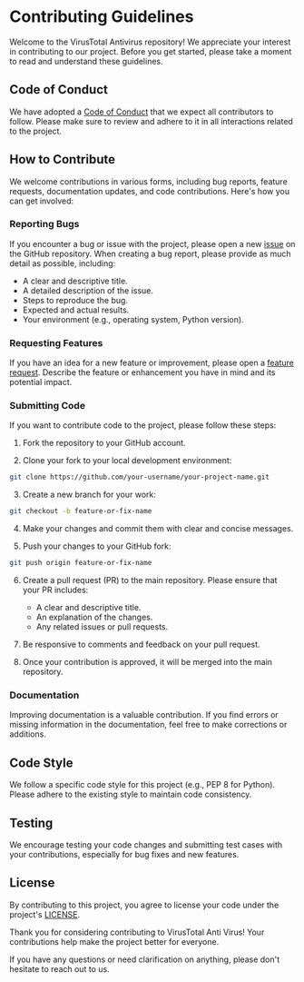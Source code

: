 ﻿
# Contributing Guidelines

Welcome to the VirusTotal Antivirus repository! We appreciate your interest in contributing to our project. Before you get started, please take a moment to read and understand these guidelines.

## Code of Conduct

We have adopted a [Code of Conduct](https://github.com/JaggedGem/virus-total-antivirus/blob/main/CODE_OF_CONDUCT.md) that we expect all contributors to follow. Please make sure to review and adhere to it in all interactions related to the project.

## How to Contribute

We welcome contributions in various forms, including bug reports, feature requests, documentation updates, and code contributions. Here's how you can get involved:

### Reporting Bugs

If you encounter a bug or issue with the project, please open a new [issue](https://github.com/JaggedGem/virus-total-antivirus/issues) on the GitHub repository. When creating a bug report, please provide as much detail as possible, including:

-   A clear and descriptive title.
-   A detailed description of the issue.
-   Steps to reproduce the bug.
-   Expected and actual results.
-   Your environment (e.g., operating system, Python version).

### Requesting Features

If you have an idea for a new feature or improvement, please open a [feature request](https://github.com/JaggedGem/virus-total-antivirus/issues). Describe the feature or enhancement you have in mind and its potential impact.

### Submitting Code

If you want to contribute code to the project, please follow these steps:

1.  Fork the repository to your GitHub account.
    
2.  Clone your fork to your local development environment:
```bash    
git clone https://github.com/your-username/your-project-name.git
```    
3.  Create a new branch for your work:
```bash    
git checkout -b feature-or-fix-name
```    
4.  Make your changes and commit them with clear and concise messages.
    
5.  Push your changes to your GitHub fork:
```bash    
git push origin feature-or-fix-name
```    
6.  Create a pull request (PR) to the main repository. Please ensure that your PR includes:
    
    -   A clear and descriptive title.
    -   An explanation of the changes.
    -   Any related issues or pull requests.
7.  Be responsive to comments and feedback on your pull request.
    
8.  Once your contribution is approved, it will be merged into the main repository.
    

### Documentation

Improving documentation is a valuable contribution. If you find errors or missing information in the documentation, feel free to make corrections or additions.

## Code Style

We follow a specific code style for this project (e.g., PEP 8 for Python). Please adhere to the existing style to maintain code consistency.

## Testing

We encourage testing your code changes and submitting test cases with your contributions, especially for bug fixes and new features.

## License

By contributing to this project, you agree to license your code under the project's [LICENSE](https://github.com/JaggedGem/virus-total-antivirus/blob/main/LICENSE).

Thank you for considering contributing to VirusTotal Anti Virus! Your contributions help make the project better for everyone.

If you have any questions or need clarification on anything, please don't hesitate to reach out to us.
